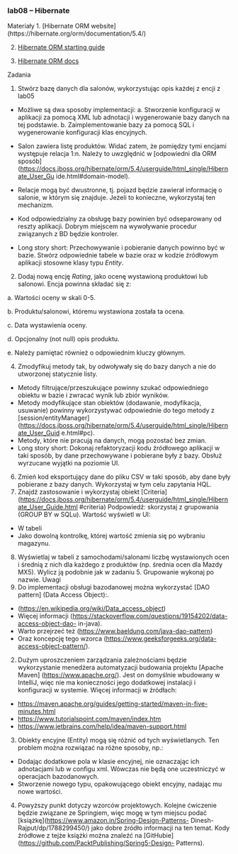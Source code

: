  <h3>lab08 – Hibernate</h3>
Materiały
1. [Hibernate ORM website](https://hibernate.org/orm/documentation/5.4/)

2. [Hibernate ORM starting
guide](https://docs.jboss.org/hibernate/orm/5.4/quickstart/html_single/)

3. [Hibernate ORM
docs](https://docs.jboss.org/hibernate/orm/5.4/userguide/html_single/Hibernate_User_Guide.html)

Zadania

1. Stwórz bazę danych dla salonów, wykorzystując opis każdej z encji z lab05

- Możliwe są dwa sposoby implementacji:
a. Stworzenie konfiguracji w aplikacji za pomocą XML lub adnotacji i wygenerowanie
bazy danych na tej podstawie.
b. Zaimplementowanie bazy za pomocą SQL i wygenerowanie konfiguracji klas
encyjnych.

- Salon zawiera listę produktów. Widać zatem, że pomiędzy tymi encjami występuje
relacja 1:n. Należy to uwzględnić w [odpowiedni dla ORM sposób]
(https://docs.jboss.org/hibernate/orm/5.4/userguide/html_single/Hibernate_User_Gu
ide.html#domain-model).

- Relacje mogą być dwustronne, tj. pojazd będzie zawierał informację o salonie, w
którym się znajduje. Jeżeli to konieczne, wykorzystaj ten mechanizm.

- Kod odpowiedzialny za obsługę bazy powinien być odseparowany od reszty aplikacji.
Dobrym miejscem na wywoływanie procedur związanych z BD będzie kontroler.
- Long story short: Przechowywanie i pobieranie danych powinno być w bazie. Stwórz
odpowiednie tabele w bazie oraz w kodzie źródłowym aplikacji stosowne klasy typu
_Entity_.

2. Dodaj nową encję _Rating_, jako ocenę wystawioną produktowi lub salonowi. Encja powinna
składać się z:

a. Wartości oceny w skali 0-5.

b. Produktu/salonowi, któremu wystawiona została ta ocena.

c. Data wystawienia oceny.

d. Opcjonalny (not null) opis produktu.

e. Należy pamiętać również o odpowiednim kluczy głównym.

4. Zmodyfikuj metody tak, by odwoływały się do bazy danych a nie do utworzonej statycznie listy.
- Metody filtrujące/przeszukujące powinny szukać odpowiedniego obiektu w bazie i
zwracać wynik lub zbiór wyników.
- Metody modyfikujące stan obiektów (dodawanie, modyfikacja, usuwanie) powinny
wykorzystywać odpowiednie do tego metody z [session/entityManager]
(https://docs.jboss.org/hibernate/orm/5.4/userguide/html_single/Hibernate_User_Guid
e.html#pc).
- Metody, które nie pracują na danych, mogą pozostać bez zmian.
- Long story short: Dokonaj refaktoryzacji kodu źródłowego aplikacji w taki sposób, by
dane przechowywane i pobierane były z bazy. Obsłuż wyrzucane wyjątki na poziomie UI.
6. Zmień kod eksportujący dane do pliku CSV w taki sposób, aby dane były pobierane z bazy
danych. Wykorzystaj w tym celu zapytania HQL.
7. Znajdź zastosowanie i wykorzystaj obiekt [Criteria]
(https://docs.jboss.org/hibernate/orm/5.4/userguide/html_single/Hibernate_User_Guide.html
#criteria)
Podpowiedź: skorzystaj z grupowania (GROUP BY w SQLu). Wartość wyświetl w UI:
- W tabeli
- Jako dowolną kontrolkę, której wartość zmienia się po wybraniu magazynu.
8. Wyświetlaj w tabeli z samochodami/salonami liczbę wystawionych ocen i średnią z nich dla
każdego z produktów (np. średnia ocen dla Mazdy MX5). Wylicz ją podobnie jak w zadaniu 5.
Grupowanie wykonaj po nazwie.
Uwagi
1. Do implementacji obsługi bazodanowej można wykorzystać [DAO pattern] (Data Access Object):.
- (https://en.wikipedia.org/wiki/Data_access_object)
- Więcej informacji (https://stackoverflow.com/questions/19154202/data-access-object-dao-
in-java).
- Warto przejrzeć też (https://www.baeldung.com/java-dao-pattern)
- Oraz koncepcję tego wzorca (https://www.geeksforgeeks.org/data-access-object-pattern/).
2. Dużym uproszczeniem zarządzania zależnościami będzie wykorzystanie menedżera automatyzacji
budowania projektu [Apache Maven] (https://www.apache.org/).
Jest on domyślnie wbudowany w IntelliJ, więc nie ma konieczności jego dodatkowej instalacji i
konfiguracji w systemie. Więcej informacji w źródłach:
- https://maven.apache.org/guides/getting-started/maven-in-five-minutes.html
- https://www.tutorialspoint.com/maven/index.htm
- https://www.jetbrains.com/help/idea/maven-support.html
3. Obiekty encyjne (Entity) mogą się różnić od tych wyświetlanych. Ten problem można rozwiązać na
różne sposoby, np.:
- Dodając dodatkowe pola w klasie encyjnej, nie oznaczając ich adnotacjami lub w configu xml.
Wówczas nie będą one uczestniczyć w operacjach bazodanowych.
- Stworzenie nowego typu, opakowującego obiekt encyjny, nadając mu nowe wartości.
4. Powyższy punkt dotyczy wzorców projektowych. Kolejne ćwiczenie będzie związane ze Springiem,
więc mogę w tym miejscu podać [książkę](https://www.amazon.in/Spring-Design-Patterns-
Dinesh-Rajput/dp/1788299450/) jako dobre źródło informacji na ten temat. Kody źródłowe z tejże
książki można znaleźć na [GitHubie](https://github.com/PacktPublishing/Spring5-Design-
Patterns).
